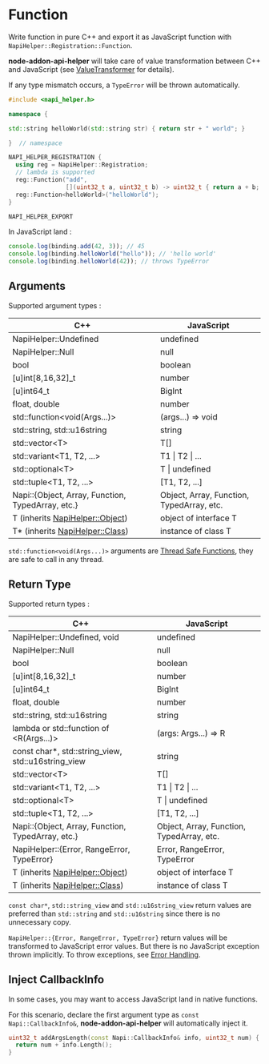 # Function

Write function in pure C++ and export it as JavaScript function with `NapiHelper::Registration::Function`.

**node-addon-api-helper** will take care of value transformation between C++ and JavaScript (see [ValueTransformer](./value_transformer.md) for details).

If any type mismatch occurs, a `TypeError` will be thrown automatically.

```cpp
#include <napi_helper.h>

namespace {

std::string helloWorld(std::string str) { return str + " world"; }

}  // namespace

NAPI_HELPER_REGISTRATION {
  using reg = NapiHelper::Registration;
  // lambda is supported
  reg::Function("add",
                [](uint32_t a, uint32_t b) -> uint32_t { return a + b; });
  reg::Function<helloWorld>("helloWorld");
}

NAPI_HELPER_EXPORT
```

In JavaScript land :

```javascript
console.log(binding.add(42, 3)); // 45
console.log(binding.helloWorld("hello")); // 'hello world'
console.log(binding.helloWorld(42)); // throws TypeError
```

## Arguments

Supported argument types :

| C++                                               | JavaScript                                |
| ------------------------------------------------- | ----------------------------------------- |
| NapiHelper::Undefined                             | undefined                                 |
| NapiHelper::Null                                  | null                                      |
| bool                                              | boolean                                   |
| [u]int[8,16,32]\_t                                | number                                    |
| [u]int64_t                                        | BigInt                                    |
| float, double                                     | number                                    |
| std::function<void(Args...)>                      | (args...) => void                         |
| std::string, std::u16string                       | string                                    |
| std::vector\<T>                                   | T[]                                       |
| std::variant\<T1, T2, ...>                        | T1 \| T2 \| ...                           |
| std::optional\<T>                                 | T \| undefined                            |
| std::tuple\<T1, T2, ...>                          | [T1, T2, ...]                             |
| Napi::{Object, Array, Function, TypedArray, etc.} | Object, Array, Function, TypedArray, etc. |
| T (inherits [NapiHelper::Object](./object.md))    | object of interface T                     |
| T\* (inherits [NapiHelper::Class](./class.md))    | instance of class T                       |

`std::function<void(Args...)>` arguments are [Thread Safe Functions](./thread_safe_function.md), they are safe to call in any thread.

## Return Type

Supported return types :

| C++                                                 | JavaScript                                |
| --------------------------------------------------- | ----------------------------------------- |
| NapiHelper::Undefined, void                         | undefined                                 |
| NapiHelper::Null                                    | null                                      |
| bool                                                | boolean                                   |
| [u]int[8,16,32]\_t                                  | number                                    |
| [u]int64_t                                          | BigInt                                    |
| float, double                                       | number                                    |
| std::string, std::u16string                         | string                                    |
| lambda or std::function of <R(Args...)>             | (args: Args...) => R                      |
| const char\*, std::string_view, std::u16string_view | string                                    |
| std::vector\<T>                                     | T[]                                       |
| std::variant\<T1, T2, ...>                          | T1 \| T2 \| ...                           |
| std::optional\<T>                                   | T \| undefined                            |
| std::tuple\<T1, T2, ...>                            | [T1, T2, ...]                             |
| Napi::{Object, Array, Function, TypedArray, etc.}   | Object, Array, Function, TypedArray, etc. |
| NapiHelper::{Error, RangeError, TypeError}          | Error, RangeError, TypeError              |
| T (inherits [NapiHelper::Object](./object.md))      | object of interface T                     |
| T (inherits [NapiHelper::Class](./class.md))        | instance of class T                       |

`const char*`, `std::string_view` and `std::u16string_view` return values are preferred than `std::string` and `std::u16string` since there is no unnecessary copy.

`NapiHelper::{Error, RangeError, TypeError}` return values will be transformed to JavaScript error values.
But there is no JavaScript exception thrown implicitly. To throw exceptions, see [Error Handling](./error_handling.md).

## Inject CallbackInfo

In some cases, you may want to access JavaScript land in native functions.

For this scenario, declare the first argument type as `const Napi::CallbackInfo&`, **node-addon-api-helper** will automatically inject it.

```cpp
uint32_t addArgsLength(const Napi::CallbackInfo& info, uint32_t num) {
  return num + info.Length();
}
```

